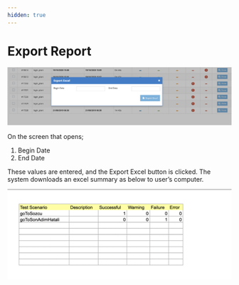 ```yaml
---
hidden: true
---
```


# Export Report

![](<../../.gitbook/assets/Screen Shot 2021-12-09 at 00.45.59 (1).png>)

On the screen that opens;

1. Begin Date
2. End Date

These values are entered, and the Export Excel button is clicked. The system downloads an excel summary as below to user’s computer.

![](<../../.gitbook/assets/Screen Shot 2021-12-09 at 00.48.21.png>)
